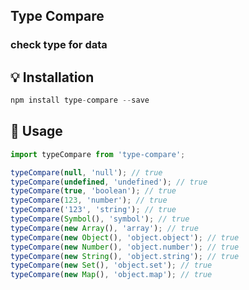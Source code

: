 ## Type Compare

### check type for data

## :bulb: Installation

```javascript
npm install type-compare --save
```

## :wrench: Usage
```javascript
import typeCompare from 'type-compare';

typeCompare(null, 'null'); // true
typeCompare(undefined, 'undefined'); // true
typeCompare(true, 'boolean'); // true
typeCompare(123, 'number'); // true
typeCompare('123', 'string'); // true
typeCompare(Symbol(), 'symbol'); // true
typeCompare(new Array(), 'array'); // true
typeCompare(new Object(), 'object.object'); // true
typeCompare(new Number(), 'object.number'); // true
typeCompare(new String(), 'object.string'); // true
typeCompare(new Set(), 'object.set'); // true
typeCompare(new Map(), 'object.map'); // true
```